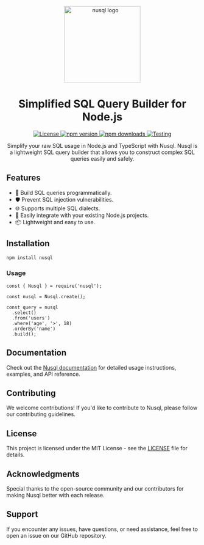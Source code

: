 <p align="center">
  <img width="200px" src="https://i.postimg.cc/hv15fZR4/nusql-logo.png" alt="nusql logo">
</p>

<h1 align="center">Simplified SQL Query Builder for Node.js</h1>
<div align="center">
 <a href="https://github.com/othastudio/nusql/blob/main/LICENSE">
 <img src="https://img.shields.io/badge/License-MIT-blue.svg" alt="License">
 </a>
 <a href="https://github.com/othastudio/nusql/blob/main/LICENSE">
 <img src="https://img.shields.io/npm/v/nusql.svg" alt="npm version">
 </a>
 <a href="https://www.npmjs.com/package/nusql">
 <img src="https://img.shields.io/npm/dt/nusql.svg" alt="npm downloads">
 </a>
 <a href="https://github.com/othastudio/nusql/commits/main">
 <img src="https://github.com/othastudio/nusql/actions/workflows/test-package.yml/badge.svg" alt="Testing">
 </a>
</div>
<p align="center">Simplify your raw SQL usage in Node.js and TypeScript with Nusql. Nusql is a lightweight SQL query builder that allows you to construct complex SQL queries easily and safely.</p>

## Features

- 📝 Build SQL queries programmatically.
- 🛡️ Prevent SQL injection vulnerabilities.
- 🌐 Supports multiple SQL dialects.
- 🤝 Easily integrate with your existing Node.js projects.
- 📦 Lightweight and easy to use.

## Installation

```bash
npm install nusql
```
### Usage
```
const { Nusql } = require('nusql');

const nusql = Nusql.create();

const query = nusql
  .select()
  .from('users')
  .where('age', '>', 18)
  .orderBy('name')
  .build();
```


## Documentation
Check out the <a href="nusql.otha.studio">Nusql documentation</a> for detailed usage instructions, examples, and API reference.

## Contributing
We welcome contributions! If you'd like to contribute to Nusql, please follow our contributing guidelines.

## License
This project is licensed under the MIT License - see the <a href="https://github.com/othastudio/nusql/blob/main/LICENSE">LICENSE</a> file for details.

## Acknowledgments
Special thanks to the open-source community and our contributors for making Nusql better with each release.

## Support
If you encounter any issues, have questions, or need assistance, feel free to open an issue on our GitHub repository.
